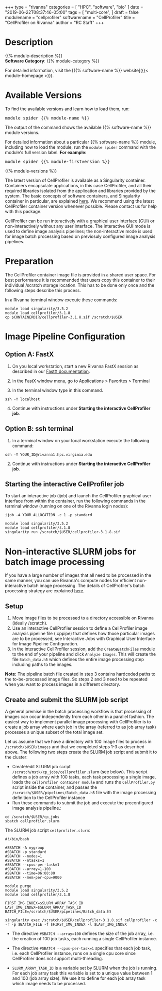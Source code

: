 +++
type = "rivanna"
categories = [
  "HPC",
  "software",
  "bio"
]
date = "2019-06-22T08:37:46-05:00"
tags = [
  "multi-core",
]
draft = false
modulename = "cellprofiler"
softwarename = "CellProfiler"
title = "CellProfiler on Rivanna"
author = "RC Staff"
+++

# Description
{{% module-description %}}
<br>
**Software Category:** {{% module-category %}}

For detailed information, visit the [{{% software-name %}} website]({{< module-homepage >}}).

# Available Versions
To find the available versions and learn how to load them, run:
<pre>module spider {{% module-name %}}</pre>

The output of the command shows the available {{% software-name %}} module versions.

For detailed information about a particular {{% software-name %}} module, including how to load the module, run the `module spider` command with the module's full version label. __For example__:
<pre>module spider {{% module-firstversion %}}</pre>

{{% module-versions %}}

The latest version of CellProfiler is available as a Singularity container.  Containers encapsulate applications, in this case CellProfiler, and all their required libraries isolated from the application and libraries provided by the system. The basic concepts of software containers, and Singularity container in particular, are explained [here](/userinfo/rivanna/software/containers).  We recommend using the latest CellProfiler container version whenever possible.  Please contact us for help with this package.

CellProfiler can be run interactively with a graphical user interface (GUI) or non-interactively without any user interface.  The interactive GUI mode is used to define image analysis pipelines; the non-interactive mode is used for image batch processing based on previosuly configured image analysis pipelines.  


# Preparation
The CellProfiler container image file is provided in a shared user space.  For best performance it is recommended that users copy this container to their individual /scratch storage location.  This has to be done only once and the following steps describe this process.

In a Rivanna terminal window execute these commands:
```
module load singularity/3.5.2
module load cellprofiler/3.1.8
cp $CONTAINERDIR/cellprofiler-3.1.8.sif /scratch/$USER
```

# Image Pipeline Configuration

## Option A: FastX

1. On you local workstation, start a new Rivanna FastX session as described in our [FastX documentation](/userinfo/rivanna/logintools/fastx).

2. In the FastX window menu, go to Applications > Favorites > Terminal

3. In the terminal window type in this command.
```
ssh -Y localhost
```

4. Continue with instructions under **Starting the interactive CellProfiler job**.



## Option B: ssh terminal

1. In a terminal window on your local workstation execute the following command:
```
ssh -Y YOUR_ID@rivanna1.hpc.virginia.edu
```

2. Continue with instructions under **Starting the interactive CellProfiler job**.



## Starting the interactive CellProfiler job

To start an interactive job (ijob) and launch the CellProfiler graphical user interface from within the container, run the following commands in the terminal window (running on one of the Rivanna login nodes):
```
ijob -A YOUR_ALLOCATION -c 1 -p standard
```
```
module load singularity/3.5.2
module load cellprofiler/3.1.8
singularity run /scratch/$USER/cellprofiler-3.1.8.sif
```

# Non-interactive SLURM jobs for batch image processing
If you have a large number of images that all need to be processed in the same manner, you can use Rivanna's compute nodes for efficient non-interactive batch image processing. The details of CellProfiler's batch processing strategy are explained [here](http://cellprofiler-manual.s3.amazonaws.com/CellProfiler-3.1.9/help/other_batch.html).

## Setup

1. Move image files to be processed to a directory accessible on Rivanna (ideally /scratch).
2. Use an interactive CellProfiler session to define a CellProfiler image analysis pipeline file (.cppipe) that defines how those particular images are to be processed,  see Interactive Jobs with Graphical User Interface for Image Pipeline Configuration.
3. In the interactive CellProfiler session, add the `CreateBatchFiles` module to the end of your pipeline and click `Analyze Images`. This will create the file `Batch_data.h5` which defines the entire image processing step including paths to the images.

**Note:**  The pipeline batch file created in step 3 contains hardcoded paths to the to-be-processed image files. So steps 2 and 3 need to be repeated when you want to process images in a different directory.

## Create and submit the SLURM job script

A general premise in the batch processing workflow is that processing of images can occur independently from each other in a parallel fashion.  The easiest way to implement parallel image processing with CellProfiler is to create a job array where each job in the array (referred to as job array task) processes a unique subset of the total image set.  

Let us assume that we have a directory with 100 image files to process in `/scratch/$USER/images` and that we completed steps 1-3 as described above.  The following two steps create the SLURM job script and submit it to the cluster:

+ Create/edit SLURM job script `/scratch/mstk/cp_jobs/cellprofiler.slurm` (see below).  This script
defines a job array with 100 tasks, each task processing a single image,
loads the `cellprofiler container module` and runs the `CellProfiler.py` script inside the container, and
passes the `/scratch/$USER/pipelines/Batch_data.h5` file with the image processing definition to the CellProfiler instance
+ Run these commands to submit the job and execute the preconfigured image analysis pipeline.:
```
cd /scratch/$USER/cp_jobs
sbatch cellprofiler.slurm
```

The SLURM job script `cellprofiler.slurm`:
```
#!/bin/bash

#SBATCH -A mygroup
#SBATCH -p standard
#SBATCH --nodes=1
#SBATCH --ntasks=1
#SBATCH --cpus-per-task=1
#SBATCH --array=1-100
#SBATCH --time=06:00:00
#SBATCH --mem-per-cpu=9000

module purge
module load singularity/3.5.2
module load cellprofiler/3.1.8

FIRST_IMG_INDEX=$SLURM_ARRAY_TASK_ID
LAST_IMG_INDEX=$SLURM_ARRAY_TASK_ID
BATCH_FILE=/scratch/$USER/pipelines/Batch_data.h5

singularity exec /scratch/$USER/cellprofiler-3.1.8.sif cellprofiler -c -r -p $BATCH_FILE -f $FIRST_IMG_INDEX -l $LAST_IMG_INDEX
```


+ The directive `#SBATCH --array=100` defines the size of the job array, i.e. the creation of 100 job tasks, each running a single CellProfiler instance.

+ The directive `#SBATCH --cpus-per-task=1` specifies that each job task, i.e. each CellProfiler instance, runs on a single cpu core since CellProfiler does not support multi-threading.

+ `SLURM_ARRAY_TASK_ID` is a variable set by SLURM when the job is running. For each job array task this variable is set to a unique value between 1 and 100 (job array size). We use it to define for each job array task which image needs to be processed.
